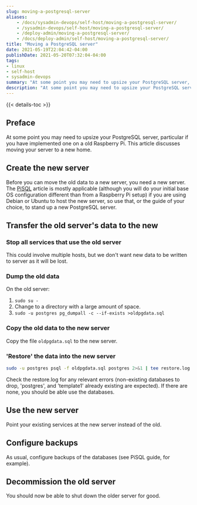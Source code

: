 ```yaml
---
slug: moving-a-postgresql-server
aliases:
    - /docs/sysadmin-devops/self-host/moving-a-postgresql-server/
    - /sysadmin-devops/self-host/moving-a-postgresql-server/
    - /deploy-admin/moving-a-postgresql-server/
    - /docs/deploy-admin/self-host/moving-a-postgresql-server/
title: "Moving a PostgreSQL server"
date: 2021-05-19T22:04:42-04:00
publishDate: 2021-05-20T07:32:04-04:00
tags:
- linux
- self-host
- sysadmin-devops
summary: "At some point you may need to upsize your PostgreSQL server, particular if you have implemented one on a old Raspberry Pi."
description: "At some point you may need to upsize your PostgreSQL server, particular if you have implemented one on a old Raspberry Pi."
---
```


{{< details-toc >}}

## Preface

At some point you may need to upsize your PostgreSQL server, particular if you have implemented one on a old Raspberry Pi. This article discusses moving your server to a new home.

## Create the new server

Before you can move the old data to a new server, you need a new server.  The [PiSQL](2021-05-11-pisql.md) article is mostly applicable (although you will do your initial base OS configuration different than from a Raspberry Pi setup) if you are using Debian or Ubuntu to host the new server, so use that, or the guide of your choice, to stand up a new PostgreSQL server.

## Transfer the old server's data to the new

### Stop all services that use the old server

This could involve multiple hosts, but we don't want new data to be written to server as it will be lost.

### Dump the old data

On the old server:

1. ``sudo su -``
2. Change to a directory with a large amount of space.
3. ``sudo -u postgres pg_dumpall -c --if-exists >oldpgdata.sql``

### Copy the old data to the new server

Copy the file ``oldpgdata.sql`` to the new server.

### 'Restore' the data into the new server

```bash
sudo -u postgres psql -f oldpgdata.sql postgres 2>&1 | tee restore.log
```

Check the restore.log for any relevant errors (non-existing databases to drop, 'postgres', and 'template1' already existing are expected).  If there are none, you should be able use the databases.

## Use the new server

Point your existing services at the new server instead of the old.

## Configure backups

As usual, configure backups of the databases (see PiSQL guide, for example).

## Decommission the old server

You should now be able to shut down the older server for good.
